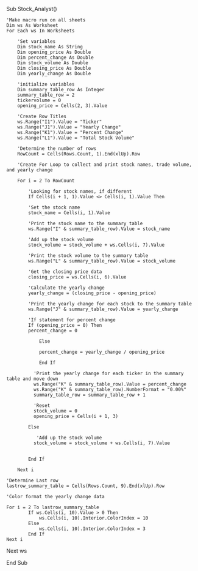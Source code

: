 Sub Stock_Analyst()

    'Make macro run on all sheets
    Dim ws As Worksheet
    For Each ws In Worksheets

        'Set variables
        Dim stock_name As String
        Dim opening_price As Double
        Dim percent_change As Double
        Dim stock_volume As Double
        Dim closing_price As Double
        Dim yearly_change As Double
          
        'initialize variables
        Dim summary_table_row As Integer
        summary_table_row = 2
        tickervolume = 0
        opening_price = Cells(2, 3).Value

        'Create Row Titles
        ws.Range("I1").Value = "Ticker"
        ws.Range("J1").Value = "Yearly Change"
        ws.Range("K1").Value = "Percent Change"
        ws.Range("L1").Value = "Total Stock Volume"

        'Determine the number of rows
        RowCount = Cells(Rows.Count, 1).End(xlUp).Row

        'Create For Loop to collect and print stock names, trade volume, and yearly change

        For i = 2 To RowCount

            'Looking for stock names, if different
            If Cells(i + 1, 1).Value <> Cells(i, 1).Value Then
        
            'Set the stock name
            stock_name = Cells(i, 1).Value

            'Print the stock name to the summary table
            ws.Range("I" & summary_table_row).Value = stock_name

            'Add up the stock volume
            stock_volume = stock_volume + ws.Cells(i, 7).Value

            'Print the stock volume to the summary table
            ws.Range("L" & summary_table_row).Value = stock_volume

            'Get the closing price data
            closing_price = ws.Cells(i, 6).Value

            'Calculate the yearly change
            yearly_change = (closing_price - opening_price)
              
            'Print the yearly change for each stock to the summary table
            ws.Range("J" & summary_table_row).Value = yearly_change

            'If statement for percent change
            If (opening_price = 0) Then
            percent_change = 0

                Else
                    
                percent_change = yearly_change / opening_price
                
                End If

              'Print the yearly change for each ticker in the summary table and move down
              ws.Range("K" & summary_table_row).Value = percent_change
              ws.Range("K" & summary_table_row).NumberFormat = "0.00%"
              summary_table_row = summary_table_row + 1

              'Reset
              stock_volume = 0
              opening_price = Cells(i + 1, 3)
            
            Else
              
               'Add up the stock volume
              stock_volume = stock_volume + ws.Cells(i, 7).Value

            
            End If
        
        Next i

    'Determine Last row
    lastrow_summary_table = Cells(Rows.Count, 9).End(xlUp).Row
    
    'Color format the yearly change data
    
    For i = 2 To lastrow_summary_table
            If ws.Cells(i, 10).Value > 0 Then
                ws.Cells(i, 10).Interior.ColorIndex = 10
            Else
                ws.Cells(i, 10).Interior.ColorIndex = 3
            End If
    Next i

Next ws


End Sub
